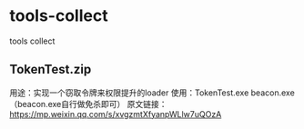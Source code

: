 # tools-collect
tools collect

## TokenTest.zip 
用途：实现一个窃取令牌来权限提升的loader
使用：TokenTest.exe beacon.exe（beacon.exe自行做免杀即可）
原文链接：https://mp.weixin.qq.com/s/xvgzmtXfyanpWLlw7uQOzA
